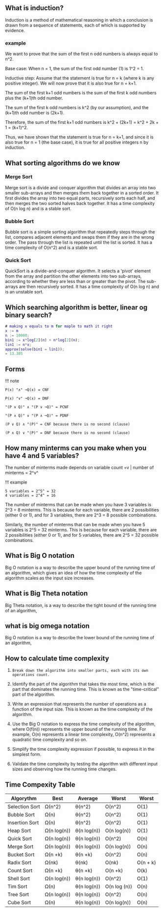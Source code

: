 ## What is induction?
Induction is a method of mathematical reasoning in which a conclusion is drawn from a sequence of statements, each of which is supported by evidence. 

### example

We want to prove that the sum of the first n odd numbers is always equal to n^2.

Base case: When n = 1, the sum of the first odd number (1) is 1^2 = 1.

Inductive step: Assume that the statement is true for n = k (where k is any positive integer). We will now prove that it is also true for n = k+1.

The sum of the first k+1 odd numbers is the sum of the first k odd numbers plus the (k+1)th odd number.

The sum of the first k odd numbers is k^2 (by our assumption), and the (k+1)th odd number is (2k+1).

Therefore, the sum of the first k+1 odd numbers is k^2 + (2k+1) = k^2 + 2k + 1 = (k+1)^2.

Thus, we have shown that the statement is true for n = k+1, and since it is also true for n = 1 (the base case), it is true for all positive integers n by induction.


## What sorting algorithms do we know
### Merge Sort
Merge sort is a divide and conquer algorithm that divides an array into two smaller sub-arrays and then merges them back together in a sorted order. It first divides the array into two equal parts, recursively sorts each half, and then merges the two sorted halves back together. It has a time complexity of O(n log n) and is a stable sort.

### Bubble Sort
Bubble sort is a simple sorting algorithm that repeatedly steps through the list, compares adjacent elements and swaps them if they are in the wrong order. The pass through the list is repeated until the list is sorted. It has a time complexity of O(n^2) and is a stable sort.

### Quick Sort
QuickSort is a divide-and-conquer algorithm. It selects a 'pivot' element from the array and partition the other elements into two sub-arrays, according to whether they are less than or greater than the pivot. The sub-arrays are then recursively sorted. It has a time complexity of O(n log n) and is an unstable sort.

## Which searching algorithm is better, linear og binary search?
```m
# making x equals to m for maple to math it right
x := m
n := 10000;
bin1 := x*log[2](n) + n*log[2](n);
lin1 := n*x; 
approx(solve(bin1 = lin1)); 
= 13.305
```


## Forms

!!! note

    P(x) "∧" ¬Q(x) = CNF

    P(x) "∨" ¬Q(x) = DNF

    "(P ∨ Q)" ∧ "(P ∨ ¬Q)" = PCNF

    "(P ∧ Q)" ∨ "(P ∧ ¬Q)" = PDNF

    (P ∨ Q) ∧ "(P)" = CNF because there is no second (clause)
    
    (P ∧ Q) ∨ "(P)" = DNF because there is no second (clause)

## How many minterms can you make when you have 4 and 5 variables?

The number of minterms made depends on variable count =v | number of minterms = 2^v^

!!! example

    5 variables = 2^5^ = 32
    4 variables = 2^4^ = 16

The number of minterms that can be made when you have 3 variables is 2^3 = 8 minterms. This is because for each variable, there are 2 possibilities (either 0 or 1), and for 3 variables, there are 2^3 = 8 possible combinations.

Similarly, the number of minterms that can be made when you have 5 variables is 2^5 = 32 minterms. This is because for each variable, there are 2 possibilities (either 0 or 1), and for 5 variables, there are 2^5 = 32 possible combinations.

## What is Big O notation
Big O notation is a way to describe the upper bound of the running time of an algorithm, which gives an idea of how the time complexity of the algorithm scales as the input size increases.


## What is Big Theta notation
Big Theta notation, is a way to describe the tight bound of the running time of an algorithm,

## what is big omega notation
Big O notation is a way to describe the lower bound of the running time of an algorithm,

## 

## How to calculate time complexity
1.     Break down the algorithm into smaller parts, each with its own operations count.

2. Identify the part of the algorithm that takes the most time, which is the part that dominates the running time. This is known as the "time-critical" part of the algorithm.

3. Write an expression that represents the number of operations as a function of the input size. This is known as the time complexity of the algorithm.

4. Use the Big O notation to express the time complexity of the algorithm, where O(f(n)) represents the upper bound of the running time. For example, O(n) represents a linear time complexity, O(n^2) represents a quadratic time complexity and so on.

5. Simplify the time complexity expression if possible, to express it in the simplest form.

6. Validate the time complexity by testing the algorithm with different input sizes and observing how the running time changes.


## Time Compexity Table

| Algorythm      | Best        | Average     | Worst        | Worst    |
| -------------- | ----------- | ----------- | ------------ | -------- |
| Selection Sort | Ω(n^2)      | θ(n^2)      | O(n^2)       | O(1)     |
| Bubble Sort    | Ω(n)        | θ(n^2)      | O(n^2)       | O(1)     |
| Insertion Sort | Ω(n)        | θ(n^2)      | O(n^2)       | O(1)     |
| Heap Sort      | Ω(n log(n)) | θ(n log(n)) | O(n log(n))  | O(1)     |
| Quick Sort     | Ω(n log(n)) | θ(n log(n)) | O(n^2)       | O(n)     |
| Merge Sort     | Ω(n log(n)) | θ(n log(n)) | O(n log(n))  | O(n)     |
| Bucket Sort    | Ω(n +k)     | θ(n +k)     | O(n^2)       | O(n)     |
| Radix Sort     | Ω(nk)       | θ(nk)       | O(nk)        | O(n + k) |
| Count Sort     | Ω(n +k)     | θ(n +k)     | O(n +k)      | O(k)     |
| Shell Sort     | Ω(n log(n)) | θ(n log(n)) | O(n^2)       | O(1)     |
| Tim Sort       | Ω(n)        | θ(n log(n)) | O(n log (n)) | O(n)     |
| Tree Sort      | Ω(n log(n)) | θ(n log(n)) | O(n^2)       | O(n)     |
| Cube Sort      | Ω(n)        | θ(n log(n)) | O(n log(n))  | O(n)     |


